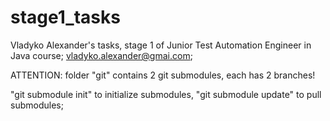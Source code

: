 # stage1_tasks
Vladyko Alexander's tasks, stage 1 of Junior Test Automation Engineer in Java course;
vladyko.alexander@gmai.com; 

ATTENTION: folder "git" contains 2 git submodules, each has 2 branches!

"git submodule init" to initialize submodules,
"git submodule update" to pull submodules;
